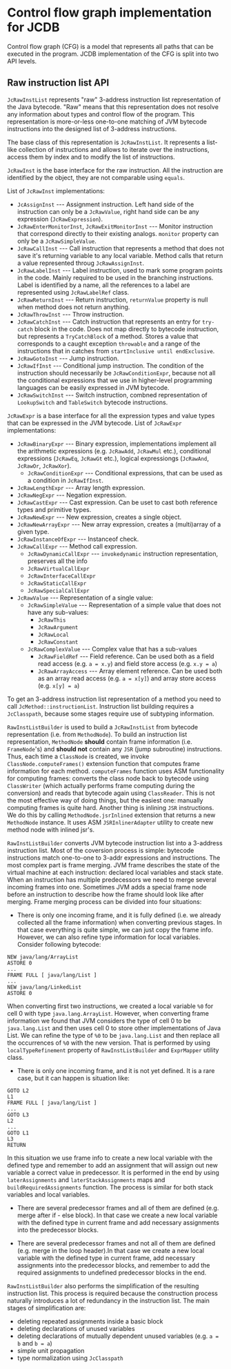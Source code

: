 # Control flow graph implementation for JCDB

Control flow graph (CFG) is a model that represents all paths that can be executed in
the program. JCDB implementation of the CFG is split into two API levels.

## Raw instruction list API

`JcRawInstList` represents "raw" 3-address instruction list representation of the Java
bytecode. "Raw" means that this representation does not resolve any information about
types and control flow of the program. This representation is more-or-less one-to-one
matching of JVM bytecode instructions into the designed list of 3-address instructions.

The base class of this representation is `JcRawInstList`. It represents a list-like
collection of instructions and allows to iterate over the instructions, access them by
index and to modify the list of instructions.

`JcRawInst` is the base interface for the raw instruction. All the instruction are identified
by the object, they are not comparable using `equals`.

List of `JcRawInst` implementations:

* `JcAssignInst` --- Assignment instruction. Left hand side of the instruction can only be a
  `JcRawValue`, right hand side can be any expression (`JcRawExpression`).
* `JcRawEnterMonitorInst`, `JcRawExitMonitorInst` --- Monitor instruction that correspond
  directly to their existing analogs. `monitor` property can only be a `JcRawSimpleValue`.
* `JcRawCallInst` --- Call instruction that represents a method that does not save it's returning
  variable to any local variable. Method calls that return a value represented throug `JcRawAssignInst`.
* `JcRawLabelInst` --- Label instruction, used to mark some program points in the code. Mainly required
  to be used in the branching instructions. Label is identified by a name, all the references
  to a label are represented using `JcRawLabelRef` class.
* `JcRawReturnInst` --- Return instruction, `returnValue` property is null when method does not
  return anything.
* `JcRawThrowInst` --- Throw instruction.
* `JcRawCatchInst` --- Catch instruction that represents an entry for `try-catch` block in the
  code. Does not map directly to bytecode instruction, but represents a `TryCatchBlock` of a method.
  Stores a value that corresponds to a caught exception `throwable` and a range of the instructions
  that in catches from `startInclusive until endExclusive`.
* `JcRawGotoInst` --- Jump instruction.
* `JcRawIfInst` --- Conditional jump instruction. The condition of the instruction should
  necessarily be `JcRawConditionExpr`, because not all the conditional expressions that we use
  in higher-level programming languages can be easily expressed in JVM bytecode.
* `JcRawSwitchInst` --- Switch instruction, combned representation of `LookupSwitch` and `TableSwitch`
  bytecode instructions.

`JcRawExpr` is a base interface for all the expression types and value types that can be
expressed in the JVM bytecode. List of `JcRawExpr` implementations:

* `JcRawBinaryExpr` --- Binary expression, implementations implement all the arithmetic
  expressions (e.g. `JcRawAdd`, `JcRawMul` etc.), conditional expressions (`JcRawEq`, `JcRawGt` etc.),
  logical expressiongs (`JcRawAnd`, `JcRawOr`, `JcRawXor`).
    * `JcRawConditionExpr` --- Conditional expressions, that can be used as a condition in `JcRawIfInst`.
* `JcRawLengthExpr` --- Array length expression.
* `JcRawNegExpr` --- Negation expression.
* `JcRawCastExpr` --- Cast expression. Can be uset to cast both reference types and primitive types.
* `JcRawNewExpr` --- New expression, creates a single object.
* `JcRawNewArrayExpr` --- New array expression, creates a (multi)array of a given type.
* `JcRawInstanceOfExpr` --- Instanceof check.
* `JcRawCallExpr` --- Method call expression.
    * `JcRawDynamicCallExpr` --- `invokedynamic` instruction representation, preserves all the info
    * `JcRawVirtualCallExpr`
    * `JcRawInterfaceCallExpr`
    * `JcRawStaticCallExpr`
    * `JcRawSpecialCallExpr`
* `JcRawValue` --- Representation of a single value:
    * `JcRawSimpleValue` --- Representation of a simple value that does not have any sub-values:
        * `JcRawThis`
        * `JcRawArgument`
        * `JcRawLocal`
        * `JcRawConstant`
    * `JcRawComplexValue` --- Complex value that has a sub-values
        * `JcRawFieldRef` --- Field reference. Can be used both as a field read access (e.g. `a = x.y`)
          and field store access (e.g. `x.y = a`)
        * `JcRawArrayAccess` --- Array element reference. Can be used both as an array read access (e.g. `a = x[y]`)
          and array store access (e.g. `x[y] = a`)

To get an 3-address instruction list representation of a method you need to call `JcMethod::instructionList`.
Instruction list building requires a `JcClasspath`, because some stages require use of subtyping information.

`RawInstListBuilder` is used to build a `JcRawInstList` from bytecode representation (i.e. from `MethodNode`).
To build an instruction list representation, `MethodNode` **should** contain frame information (i.e. `FrameNode`'s)
and **should not** contain any `JSR` (jump subroutine) instructions. Thus, each time a `ClassNode` is
created, we invoke `ClassNode.computeFrames()` extension function that computes frame information
for each method. `computeFrames` function uses ASM functionality for computing frames: converts
the class node back to bytecode using `ClassWriter` (which actually performs frame computing during
the conversion) and reads that bytecode again using `ClassReader`. This is not the most effective way of
doing things, but the easiest one: manually computing frames is quite hard.
Another thing is inlining `JSR` instructions. We do this by calling `MethodNode.jsrInlined` extension that
returns a new `MethodNode` instance. It uses ASM `JSRInlinerAdapter` utility to create new method node with
inlined jsr's.

`RawInstListBuilder` converts JVM bytecode instruction list into a 3-address instruction list. Most of
the coversion process is simple: bytecode instructions match one-to-one to 3-addr expressions and instructions.
The most complex part is frame merging. JVM frame describes the state of the virtual machine at each instruction:
declared local variables and stack state. When an instruction has multiple predecessors we need to merge several
incoming frames into one. Sometimes JVM adds a special frame node before an instruction to describe how the
frame should look like after merging. Frame merging process can be divided into four situations:

* There is only one incoming frame, and it is fully defined (i.e. we already collected all the frame information)
  when converting previous stages. In that case everything is quite simple, we can just copy the frame info.
  However, we can also refine type information for local variables. Consider following bytecode:

```
NEW java/lang/ArrayList
ASTORE 0
...
FRAME FULL [ java/lang/List ]
...
NEW java/lang/LinkedList
ASTORE 0
```

When converting first two instructions, we created a local variable `%0` for cell 0 with type `java.lang.ArrayList`.
However, when converting frame information we found that JVM considers the type of cell 0 to be `java.lang.List`
and then uses cell 0 to store other implementations of Java List. We can refine the type of `%0` to be
`java.lang.List` and then replace all the occurrences of `%0` with the new version. That is performed by
using `localTypeRefinement` property of `RawInstListBuilder` and `ExprMapper` utility class.

* There is only one incoming frame, and it is not yet defined. It is a rare case, but it can happen is
  situation like:

```
GOTO L2
L1
FRAME FULL [ java/lang/List ]
...
GOTO L3
L2
...
GOTO L1
L3
RETURN
```

In this situation we use frame info to create a new local variable with the defined type and remember to
add an assignment that will assign out new variable a correct value in predecessor. It is performed in the
end by using `laterAssignments` and `laterStackAssignments` maps and `buildRequiredAssignments` function. The
process is similar for both stack variables and local variables.

* There are several predecessor frames and all of them are defined (e.g. merge after if - else block). In
  that case we create a new local variable with the defined type in current frame and add necessary assignments
  into the predecessor blocks.

* There are several predecessor frames and not all of them are defined (e.g. merge in the loop header).In
  that case we create a new local variable with the defined type in current frame, add necessary assignments
  into the predecessor blocks, and remember to add the required assignments to undefined predecessor blocks
  in the end. 

`RawInstListBuilder` also performs the simplification of the resulting instruction list. This process is
required because the construction process naturally introduces a lot of redundancy in the instruction list.
The main stages of simplification are:
* deleting repeated assignments inside a basic block
* deleting declarations of unused variables
* deleting declarations of mutually dependent unused variables (e.g. `a = b` and `b = a`)
* simple unit propagation
* type normalization using `JcClasspath`

